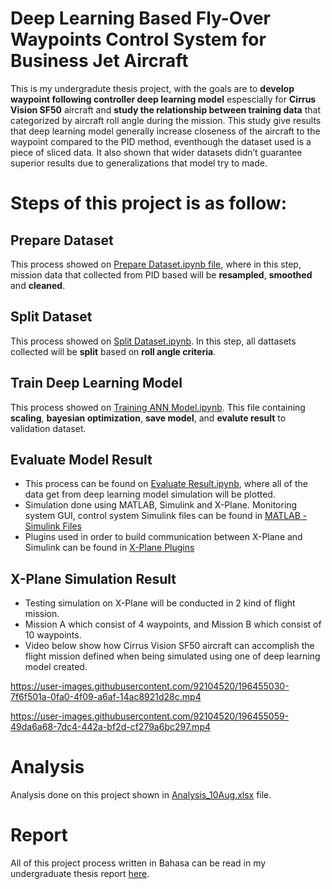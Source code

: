 # Deep Learning Based Fly-Over Waypoints Control System for Business Jet Aircraft

This is my undergradute thesis project, with the goals are to **develop waypoint following controller deep learning model** espescially for **Cirrus Vision SF50** aircraft and **study the relationship between training data** that categorized by aircraft roll angle during the mission. This study give results that deep learning model generally increase closeness of the aircraft to the waypoint compared to the PID method, eventhough the dataset used is a piece of sliced data. It also shown that wider datasets didn’t guarantee superior results due to generalizations that model try to made.

# Steps of this project is as follow: 

## Prepare Dataset
This process showed on [Prepare Dataset.ipynb file](https://github.com/adikelvianto/Fly-Over_Waypoints_ANN/blob/main/Prepare%20Dataset.ipynb), where in this step, mission data that collected from PID based will be **resampled**, **smoothed** and **cleaned**. 

## Split Dataset
This process showed on [Split Dataset.ipynb](https://github.com/adikelvianto/Fly-Over_Waypoints_ANN/blob/main/Split%20Dataset.ipynb). In this step, all dattasets collected will be **split** based on **roll angle criteria**.

## Train Deep Learning Model
This process showed on [Training ANN Model.ipynb](https://github.com/adikelvianto/Fly-Over_Waypoints_ANN/blob/main/Split%20Dataset.ipynb). This file containing **scaling**, **bayesian optimization**, **save model**, and **evalute result** to validation dataset. 

## Evaluate Model Result
* This process can be found on [Evaluate Result.ipynb](https://github.com/adikelvianto/Fly-Over_Waypoints_ANN/blob/main/Evalute%20ANN%20Result.ipynb), where all of the data get from deep learning model simulation will be plotted. 
* Simulation done using MATLAB, Simulink and X-Plane. Monitoring system GUI, control system Simulink files can be found in [MATLAB - Simulink Files](https://github.com/adikelvianto/Fly-Over_Waypoints_ANN/tree/main/MATLAB%20-%20Simulink%20Files)
* Plugins used in order to build communication between X-Plane and Simulink can be found in [X-Plane Plugins](https://github.com/adikelvianto/Fly-Over_Waypoints_ANN/tree/main/X-Plane%20Plugins)

## X-Plane Simulation Result
* Testing simulation on X-Plane will be conducted in 2 kind of flight mission. 
* Mission A which consist of 4 waypoints, and Mission B which consist of 10 waypoints. 
* Video below show how Cirrus Vision SF50 aircraft can accomplish the flight mission defined when being simulated using one of deep learning model created.


https://user-images.githubusercontent.com/92104520/196455030-7f6f501a-0fa0-4f09-a6af-14ac8921d28c.mp4


https://user-images.githubusercontent.com/92104520/196455059-49da6a68-7dc4-442a-bf2d-cf279a6bc297.mp4


# Analysis
Analysis done on this project shown in [Analysis_10Aug.xlsx](https://github.com/adikelvianto/Fly-Over_Waypoints_ANN/blob/main/Analysis_10Aug.xlsx) file. 

# Report
All of this project process written in Bahasa can be read in my undergraduate thesis report [here](https://github.com/adikelvianto/Fly-Over_Waypoints_ANN/blob/main/Undergraduate%20Thesis%20Report.pdf).
